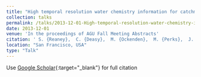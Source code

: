 ```yaml
---
title: "High temporal resolution water chemistry information for catchment understanding and management"
collection: talks
permalink: /talks/2013-12-01-High-temporal-resolution-water-chemistry-information-for-catchment-understanding-and-management
date: 2013-12-01
venue: 'In the proceedings of AGU Fall Meeting Abstracts'
citation: ' S. {Reaney},  C. {Deasy},  M. {Ockenden},  M. {Perks},  J. {Quinton}, &quot;High temporal resolution water chemistry information for catchment understanding and management.&quot; In the proceedings of AGU Fall Meeting Abstracts, 2013.'
location: "San Francisco, USA"
type: "Talk"
---
```

Use [Google Scholar](https://scholar.google.com/scholar?q=High+temporal+resolution+water+chemistry+information+for+catchment+understanding+and+management){:target="_blank"} for full citation
